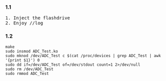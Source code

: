 ### 1.1
<pre>
1. Inject the flashdrive
2. Enjoy <flashdrive>/<timestamp>/log
</pre>
### 1.2
```
make
sudo insmod ADC_Test.ko
sudo mknod /dev/ADC_Test c $(cat /proc/devices | grep ADC_Test | awk '{print $1}') 0
sudo dd if=/dev/ADC_Test of=/dev/stdout count=1 2>/dev/null
sudo rm /dev/ADC_Test
sudo rmmod ADC_Test
```
